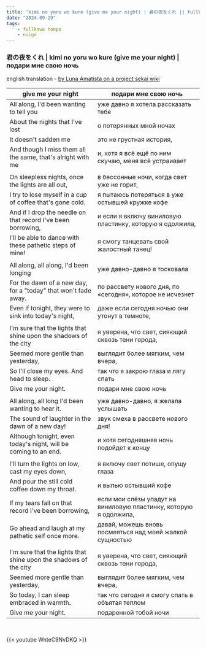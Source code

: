 ```yaml
---
title: 'kimi no yoru wo kure (give me your night) | 君の夜をくれ || fullkawa honpo & 25-ji, nightcord de'
date: "2024-09-29"
tags:
    - fullkawa honpo
    - niigo
---
```


### 君の夜をくれ | kimi no yoru wo kure (give me your night) | подари мне свою ночь

english translation - [by Luna Amatista on a project sekai wiki](https://projectsekai.fandom.com/wiki/Kimi_no_Yoru_wo_Kure)

give me your night | подари мне свою ночь
--|--
All along, I'd been wanting to tell you | уже давно я хотела рассказать тебе
About the nights that I've lost | о потерянных мной ночах
It doesn't sadden me | это не грустная история,
And though I miss them all the same, that's alright with me | и, хотя я всё ещё по ним скучаю, меня всё устраивает
|||
On sleepless nights, once the lights are all out, | в бессонные ночи, когда свет уже не горит,
I try to lose myself in a cup of coffee that's gone cold. | я пытаюсь потеряться в уже остывшей кружке кофе
And if I drop the needle on that record I've been borrowing, | и если я включу виниловую пластинку, которую я одолжила,
I'll be able to dance with these pathetic steps of mine! | я смогу танцевать свой жалостный танец!
|||
All along, all along, I'd been longing | уже давно-давно я тосковала
For the dawn of a new day, for a "today" that won't fade away. | по рассвету нового дня, по «сегодня», которое не исчезнет
Even if tonight, they were to sink into today's night, | даже если сегодня ночью они утонут в темноте,
|||
I'm sure that the lights that shine upon the shadows of the city | я уверена, что свет, сияющий сквозь тени города,
Seemed more gentle than yesterday, | выглядит более мягким, чем вчера,
So I'll close my eyes. And head to sleep. | так что я закрою глаза и лягу спать
Give me your night. | подари мне свою ночь
|||
All along, all long I'd been wanting to hear it. | уже давно-давно, я желала услышать
The sound of laughter in the dawn of a new day! | звук смеха в рассвете нового дня!
Although tonight, even today's night, will be coming to an end. | и хотя сегодняшняя ночь подойдет к концу
|||
I'll turn the lights on low, cast my eyes down, | я включу свет потише, опущу глаза
And pour the still cold coffee down my throat. | и выпью остывший кофе
If my tears fall on that record I've been borrowing, | если мои слёзы упадут на виниловую пластинку, которую я одолжила,
Go ahead and laugh at my pathetic self once more. | давай, можешь вновь посмеяться над моей жалкой сущностью
|||
I'm sure that the lights that shine upon the shadows of the city | я уверена, что свет, сияющий сквозь тени города,
Seemed more gentle than yesterday, | выглядит более мягким, чем вчера,
So today, I can sleep embraced in warmth. | так что сегодня я смогу спать в объятая теплом
Give me your night. | подаренной тобой ночи

<br>

{{< youtube WnteC9NvDKQ >}}